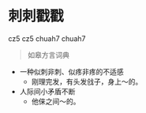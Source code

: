 # 刺刺戳戳
cz5 cz5 chuah7 chuah7
> 如皋方言词典
- 一种似刺非刺、似疼非疼的不适感
  - 刚理完发，有头发戗子，身上～的。
- 人际间小矛盾不断
  - 他俫之间～的。

